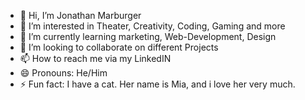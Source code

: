 - 👋 Hi, I’m Jonathan Marburger
- 👀 I’m interested in Theater, Creativity, Coding, Gaming and more
- 🌱 I’m currently learning marketing, Web-Development, Design
- 💞️ I’m looking to collaborate on different Projects 
- 📫 How to reach me via my LinkedIN
- 😄 Pronouns: He/Him
- ⚡ Fun fact: I have a cat. Her name is Mia, and i love her very much.

<!---
MarburgerJ/MarburgerJ is a ✨ special ✨ repository because its `README.md` (this file) appears on your GitHub profile.
You can click the Preview link to take a look at your changes.
--->

